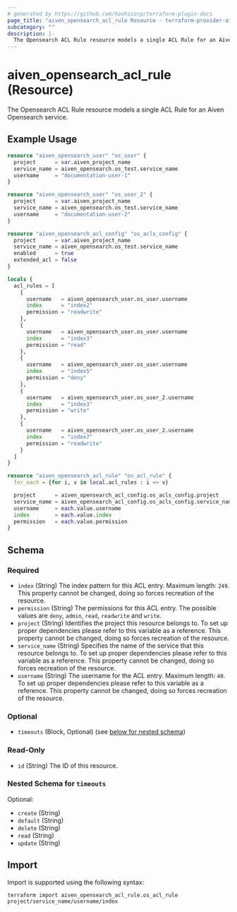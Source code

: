 ```yaml
---
# generated by https://github.com/hashicorp/terraform-plugin-docs
page_title: "aiven_opensearch_acl_rule Resource - terraform-provider-aiven"
subcategory: ""
description: |-
  The Opensearch ACL Rule resource models a single ACL Rule for an Aiven Opensearch service.
---
```


# aiven_opensearch_acl_rule (Resource)

The Opensearch ACL Rule resource models a single ACL Rule for an Aiven Opensearch service.

## Example Usage

```terraform
resource "aiven_opensearch_user" "os_user" {
  project      = var.aiven_project_name
  service_name = aiven_opensearch.os_test.service_name
  username     = "documentation-user-1"
}

resource "aiven_opensearch_user" "os_user_2" {
  project      = var.aiven_project_name
  service_name = aiven_opensearch.os_test.service_name
  username     = "documentation-user-2"
}

resource "aiven_opensearch_acl_config" "os_acls_config" {
  project      = var.aiven_project_name
  service_name = aiven_opensearch.os_test.service_name
  enabled      = true
  extended_acl = false
}

locals {
  acl_rules = [
    {
      username   = aiven_opensearch_user.os_user.username
      index      = "index2"
      permission = "readwrite"
    },
    {
      username   = aiven_opensearch_user.os_user.username
      index      = "index3"
      permission = "read"
    },
    {
      username   = aiven_opensearch_user.os_user.username
      index      = "index5"
      permission = "deny"
    },
    {
      username   = aiven_opensearch_user.os_user_2.username
      index      = "index3"
      permission = "write"
    },
    {
      username   = aiven_opensearch_user.os_user_2.username
      index      = "index7"
      permission = "readwrite"
    }
  ]
}

resource "aiven_opensearch_acl_rule" "os_acl_rule" {
  for_each = {for i, v in local.acl_rules : i => v}

  project      = aiven_opensearch_acl_config.os_acls_config.project
  service_name = aiven_opensearch_acl_config.os_acls_config.service_name
  username     = each.value.username
  index        = each.value.index
  permission   = each.value.permission
}
```

<!-- schema generated by tfplugindocs -->
## Schema

### Required

- `index` (String) The index pattern for this ACL entry. Maximum length: `249`. This property cannot be changed, doing so forces recreation of the resource.
- `permission` (String) The permissions for this ACL entry. The possible values are `deny`, `admin`, `read`, `readwrite` and `write`.
- `project` (String) Identifies the project this resource belongs to. To set up proper dependencies please refer to this variable as a reference. This property cannot be changed, doing so forces recreation of the resource.
- `service_name` (String) Specifies the name of the service that this resource belongs to. To set up proper dependencies please refer to this variable as a reference. This property cannot be changed, doing so forces recreation of the resource.
- `username` (String) The username for the ACL entry. Maximum length: `40`. To set up proper dependencies please refer to this variable as a reference. This property cannot be changed, doing so forces recreation of the resource.

### Optional

- `timeouts` (Block, Optional) (see [below for nested schema](#nestedblock--timeouts))

### Read-Only

- `id` (String) The ID of this resource.

<a id="nestedblock--timeouts"></a>
### Nested Schema for `timeouts`

Optional:

- `create` (String)
- `default` (String)
- `delete` (String)
- `read` (String)
- `update` (String)

## Import

Import is supported using the following syntax:

```shell
terraform import aiven_opensearch_acl_rule.os_acl_rule project/service_name/username/index
```
